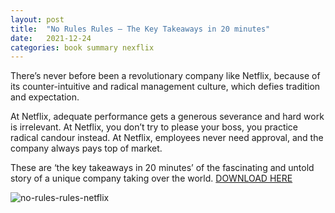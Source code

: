 ```yaml
---
layout: post
title:  "No Rules Rules – The Key Takeaways in 20 minutes"
date:   2021-12-24
categories: book summary nexflix
---
```


There’s never before been a revolutionary company like Netflix, because of its counter-intuitive and radical management culture, which defies tradition and expectation. 

At Netflix, adequate performance gets a generous severance and hard work is irrelevant. At Netflix, you don’t try to please your boss, you practice radical candour instead.  At Netflix, employees never need approval, and the company always pays top of market. 

These are ‘the key takeaways in 20 minutes’ of the fascinating and untold story of a unique company taking over the world. 
[DOWNLOAD HERE](https://github.com/arjenderuiter/arjenderuiter.github.io/files/7231686/Key%2BTake-Aways%2Bin%2B20%2Bmins%2B-%2BNo%2BRules%2BRules.pdf)

![no-rules-rules-netflix](https://user-images.githubusercontent.com/5676977/134815063-f14375fc-3155-45a2-842c-f7a66dc277de.png)
